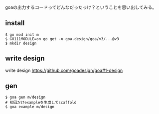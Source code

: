 goaの出力するコードってどんなだったっけ？ということを思い出してみる。

## install

```console
$ go mod init m
$ GO111MODULE=on go get -u goa.design/goa/v3/...@v3
$ mkdir design
```

## write design

write design https://github.com/goadesign/goa#1-design

## gen

```console
$ goa gen m/design
# 初回だけexampleを生成してscaffold
$ goa example m/design
```

